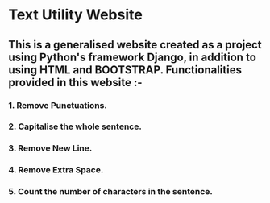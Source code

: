 # Text Utility Website

## This is a generalised website created as a project using Python's framework Django, in addition to using HTML and BOOTSTRAP. Functionalities provided in this website :-

### 1. Remove Punctuations.
### 2. Capitalise the whole sentence.
### 3. Remove New Line.
### 4. Remove Extra Space.
### 5. Count the number of characters in the sentence.
